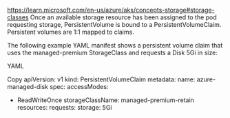 https://learn.microsoft.com/en-us/azure/aks/concepts-storage#storage-classes
Once an available storage resource has been assigned to the pod requesting storage, PersistentVolume is bound to a PersistentVolumeClaim. Persistent volumes are 1:1 mapped to claims.

The following example YAML manifest shows a persistent volume claim that uses the managed-premium StorageClass and requests a Disk 5Gi in size:

YAML

Copy
apiVersion: v1
kind: PersistentVolumeClaim
metadata:
  name: azure-managed-disk
spec:
  accessModes:
  - ReadWriteOnce
  storageClassName: managed-premium-retain
  resources:
    requests:
      storage: 5Gi